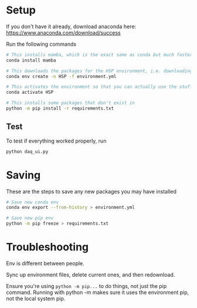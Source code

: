 # Setup
If you don't have it already, download anaconda here: https://www.anaconda.com/download/success

Run the following commands

```bash
# This installs mamba, which is the exact same as conda but much faster because written in C
conda install mamba

# This downloads the packages for the HSP environment, i.e. downloading all the libraries and stuff
conda env create -n HSP -f environment.yml

# This activates the environment so that you can actually use the stuff you just downloaded
conda activate HSP

# This installs some packages that don't exist in 
python -m pip install -r requirements.txt
```

## Test
To test if everything worked properly, run
```bash
python daq_ui.py
```


# Saving
These are the steps to save any new packages you may have installed

```bash
# Save new conda env
conda env export --from-history > environment.yml

# Save new pip env
python -m pip freeze > requirements.txt
```

# Troubleshooting
Env is different between people.

Sync up environment files, delete current ones, and then redownload.

Ensure you're using `python -m pip...` to do things, not just the pip command. 
Running with python -m makes sure it uses the environment pip, not the local system pip.
